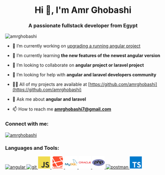 <h1 align="center">Hi 👋, I'm Amr Ghobashi</h1>
<h3 align="center">A passionate fullstack developer from Egypt</h3>

<p align="left"> <img src="https://komarev.com/ghpvc/?username=amrghobashi&label=Profile%20views&color=0e75b6&style=flat" alt="amrghobashi" /> </p>

- 🔭 I’m currently working on [upgrading a running angular project](https://github.com/amrghobashi/requests-permits.git)

- 🌱 I’m currently learning **the new features of the newest angular version**

- 👯 I’m looking to collaborate on **angular project or laravel project**

- 🤝 I’m looking for help with **angular and laravel developers community**

- 👨‍💻 All of my projects are available at [https://github.com/amrghobashi](https://github.com/amrghobashi)

- 💬 Ask me about **angular and laravel**

- 📫 How to reach me **amrghobashi7@gmail.com**

<h3 align="left">Connect with me:</h3>
<p align="left">
<a href="https://linkedin.com/in/amrghobashi" target="blank"><img align="center" src="https://raw.githubusercontent.com/rahuldkjain/github-profile-readme-generator/master/src/images/icons/Social/linked-in-alt.svg" alt="amrghobashi" height="30" width="40" /></a>
</p>

<h3 align="left">Languages and Tools:</h3>
<p align="left"> <a href="https://angular.io" target="_blank" rel="noreferrer"> <img src="https://angular.io/assets/images/logos/angular/angular.svg" alt="angular" width="40" height="40"/> </a> <a href="https://git-scm.com/" target="_blank" rel="noreferrer"> <img src="https://www.vectorlogo.zone/logos/git-scm/git-scm-icon.svg" alt="git" width="40" height="40"/> </a> <a href="https://developer.mozilla.org/en-US/docs/Web/JavaScript" target="_blank" rel="noreferrer"> <img src="https://raw.githubusercontent.com/devicons/devicon/master/icons/javascript/javascript-original.svg" alt="javascript" width="40" height="40"/> </a> <a href="https://laravel.com/" target="_blank" rel="noreferrer"> <img src="https://raw.githubusercontent.com/devicons/devicon/master/icons/laravel/laravel-plain-wordmark.svg" alt="laravel" width="40" height="40"/> </a> <a href="https://www.mysql.com/" target="_blank" rel="noreferrer"> <img src="https://raw.githubusercontent.com/devicons/devicon/master/icons/mysql/mysql-original-wordmark.svg" alt="mysql" width="40" height="40"/> </a> <a href="https://www.oracle.com/" target="_blank" rel="noreferrer"> <img src="https://raw.githubusercontent.com/devicons/devicon/master/icons/oracle/oracle-original.svg" alt="oracle" width="40" height="40"/> </a> <a href="https://www.php.net" target="_blank" rel="noreferrer"> <img src="https://raw.githubusercontent.com/devicons/devicon/master/icons/php/php-original.svg" alt="php" width="40" height="40"/> </a> <a href="https://postman.com" target="_blank" rel="noreferrer"> <img src="https://www.vectorlogo.zone/logos/getpostman/getpostman-icon.svg" alt="postman" width="40" height="40"/> </a> <a href="https://www.typescriptlang.org/" target="_blank" rel="noreferrer"> <img src="https://raw.githubusercontent.com/devicons/devicon/master/icons/typescript/typescript-original.svg" alt="typescript" width="40" height="40"/> </a> </p>
